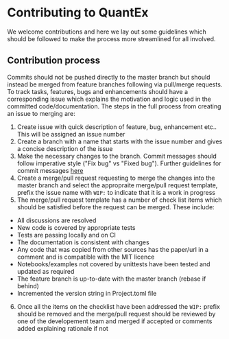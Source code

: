 # Contributing to QuantEx

We welcome contributions and here we lay out some guidelines which should be followed to make the process more streamlined for all involved.

## Contribution process

Commits should not be pushed directly to the master branch but should instead be merged from feature branches following via pull/merge requests.
To track tasks, features, bugs and enhancements should have a corresponding issue which explains the motivation and logic used in the committed code/documentation.
The steps in the full process from creating an issue to merging are:

1. Create issue with quick description of feature, bug, enhancement etc.. This will be assigned an issue number
2. Create a branch with a name that starts with the issue number and gives a concise description of the issue
3. Make the necessary changes to the branch. Commit messages should follow imperative style ("Fix bug" vs "Fixed bug"). Further guidelines for commit messages [here](https://gist.github.com/robertpainsi/b632364184e70900af4ab688decf6f53)
4. Create a merge/pull request requesting to merge the changes into the master branch and select the appropraite merge/pull request template, prefix the issue name with `WIP:` to indicate that it is a work in progress
5. The merge/pull request template has a number of check list items which should be satisfied before the request can be merged. These include:
- All discussions are resolved
- New code is covered by appropriate tests
- Tests are passing locally and on CI
- The documentation is consistent with changes
- Any code that was copied from other sources has the paper/url in a comment and is compatible with the MIT licence
- Notebooks/examples not covered by unittests have been tested and updated as required
- The feature branch is up-to-date with the master branch (rebase if behind)
- Incremented the version string in Project.toml file
6. Once all the items on the checklist have been addressed the `WIP:` prefix should be removed and the merge/pull request should be reviewed by one of the developement team and merged if accepted or comments added explaining rationale if not
